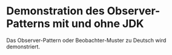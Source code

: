 Demonstration des Observer-Patterns mit und ohne JDK
====================================================

Das Observer-Pattern oder Beobachter-Muster zu Deutsch wird demonstriert.

